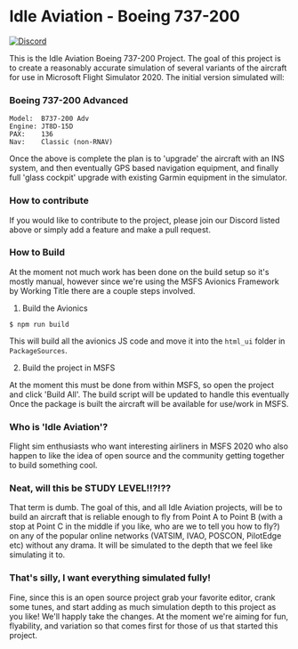 # Idle Aviation - Boeing 737-200

[![Discord](https://img.shields.io/discord/924743261380284457?label=IdleAviation&style=flat-square)](https://discord.gg/gpSGpKEB)

This is the Idle Aviation Boeing 737-200 Project. The goal of this project is to create a reasonably accurate simulation of several variants of the aircraft for use in Microsoft Flight Simulator 2020. The initial version simulated will:

### Boeing 737-200 Advanced

```
Model:  B737-200 Adv
Engine: JT8D-15D
PAX:    136
Nav:    Classic (non-RNAV)
```

Once the above is complete the plan is to 'upgrade' the aircraft with an INS system, and then eventually GPS based navigation equipment, and finally full 'glass cockpit' upgrade with existing Garmin equipment in the simulator. 

### How to contribute

If you would like to contribute to the project, please join our Discord listed above or simply add a feature and make a pull request.

### How to Build

At the moment not much work has been done on the build setup so it's mostly manual, however since we're using the MSFS Avionics Framework by Working Title there are a couple steps involved. 

1. Build the Avionics
```
$ npm run build
```
This will build all the avionics JS code and move it into the `html_ui` folder in `PackageSources`.

2. Build the project in MSFS

At the moment this must be done from within MSFS, so open the project and click 'Build All'. The build script will be updated to handle this eventually Once the package is built the aircraft will be available for use/work in MSFS.

### Who is 'Idle Aviation'?

Flight sim enthusiasts who want interesting airliners in MSFS 2020 who also happen to like the idea of open source and the community getting together to build something cool.

### Neat, will this be STUDY LEVEL!!?!??

That term is dumb. The goal of this, and all Idle Aviation projects, will be to build an aircraft that is reliable enough to fly from Point A to Point B (with a stop at Point C in the middle if you like, who are we to tell you how to fly?) on any of the popular online networks (VATSIM, IVAO, POSCON, PilotEdge etc) without any drama. It will be simulated to the depth that we feel like simulating it to. 

### That's silly, I want everything simulated fully!

Fine, since this is an open source project grab your favorite editor, crank some tunes, and start adding as much simulation depth to this project as you like! We'll happly take the changes. At the moment we're aiming for fun, flyability, and variation so that comes first for those of us that started this project. 
